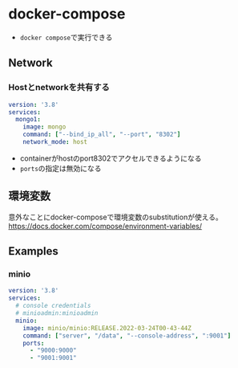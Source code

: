 # docker-compose

* `docker compose`で実行できる

## Network

### Hostとnetworkを共有する

```yaml
version: '3.8'
services:
  mongo1:
    image: mongo
    command: ["--bind_ip_all", "--port", "8302"]
    network_mode: host
```

* containerがhostのport8302でアクセルできるようになる
* `ports`の指定は無効になる

## 環境変数

意外なことにdocker-composeで環境変数のsubstitutionが使える。
https://docs.docker.com/compose/environment-variables/

## Examples

### minio

```yaml
version: '3.8'
services:
  # console credentials
  # minioadmin:minioadmin
  minio:
    image: minio/minio:RELEASE.2022-03-24T00-43-44Z
    command: ["server", "/data", "--console-address", ":9001"]
    ports:
      - "9000:9000"
      - "9001:9001"
```

